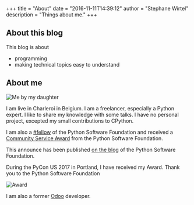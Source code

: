 +++
title = "About"
date = "2016-11-11T14:39:12"
author = "Stephane Wirtel"
description = "Things about me."
+++

## About this blog

This blog is about

* programming
* making technical topics easy to understand


## About me

![Me by my daughter](/me-draw.png)

I am live in Charleroi in Belgium. I am a freelancer, especially a Python expert. I like to share my knowledge with some talks. I have no personal project, excepted my small contributions to CPython.


I am also a [#fellow](https://www.python.org/psf/members/) of the Python Software Foundation and received a [Community Service Award](https://www.python.org/community/awards/psf-awards/#june-2016) from the Python Software Foundation.

This announce has been published [on the blog](http://pyfound.blogspot.be/2016/08/in-beginning-there-was-one-python-group.html) of the Python Software Foundation.

During the PyCon US 2017 in Portland, I have received my Award.
Thank you to the Python Software Foundation

![Award](https://pbs.twimg.com/media/DAXg5FuUIAAohWd.jpg)

I am also a former [Odoo](https://www.odoo.com) developer.
